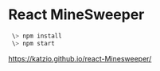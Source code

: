 # React MineSweeper

```javascript
 \> npm install
 \> npm start
 ```
https://katzio.github.io/react-Minesweeper/

